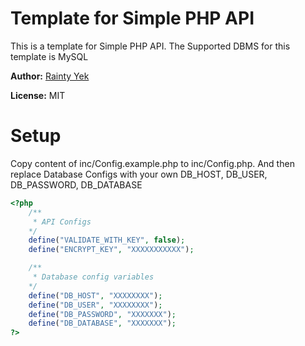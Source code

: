 # Template for Simple PHP API

This is a template for Simple PHP API. The Supported DBMS for this template is MySQL

**Author:** [Rainty Yek](https://github.com/raintyyek)

**License:** MIT


# Setup
Copy content of inc/Config.example.php to inc/Config.php. And then replace Database Configs with your own DB_HOST, DB_USER, DB_PASSWORD, DB_DATABASE

```php
<?php 
    /**
     * API Configs
    */
    define("VALIDATE_WITH_KEY", false);
    define("ENCRYPT_KEY", "XXXXXXXXXXX");

    /**
     * Database config variables
    */
    define("DB_HOST", "XXXXXXXX");
    define("DB_USER", "XXXXXXXX");
    define("DB_PASSWORD", "XXXXXXX");
    define("DB_DATABASE", "XXXXXXX");
?>
```
